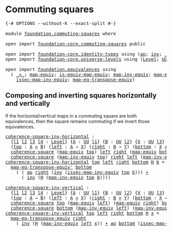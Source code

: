 # Commuting squares

<pre class="Agda"><a id="30" class="Symbol">{-#</a> <a id="34" class="Keyword">OPTIONS</a> <a id="42" class="Pragma">--without-K</a> <a id="54" class="Pragma">--exact-split</a> <a id="68" class="Symbol">#-}</a>

<a id="73" class="Keyword">module</a> <a id="80" href="foundation.commuting-squares.html" class="Module">foundation.commuting-squares</a> <a id="109" class="Keyword">where</a>

<a id="116" class="Keyword">open</a> <a id="121" class="Keyword">import</a> <a id="128" href="foundation-core.commuting-squares.html" class="Module">foundation-core.commuting-squares</a> <a id="162" class="Keyword">public</a>

<a id="170" class="Keyword">open</a> <a id="175" class="Keyword">import</a> <a id="182" href="foundation-core.identity-types.html" class="Module">foundation-core.identity-types</a> <a id="213" class="Keyword">using</a> <a id="219" class="Symbol">(</a><a id="220" href="foundation-core.identity-types.html#2853" class="Function">ap</a><a id="222" class="Symbol">;</a> <a id="224" href="foundation-core.identity-types.html#1552" class="Function">inv</a><a id="227" class="Symbol">;</a> <a id="229" href="foundation-core.identity-types.html#1239" class="Function Operator">_∙_</a><a id="232" class="Symbol">)</a>
<a id="234" class="Keyword">open</a> <a id="239" class="Keyword">import</a> <a id="246" href="foundation-core.universe-levels.html" class="Module">foundation-core.universe-levels</a> <a id="278" class="Keyword">using</a> <a id="284" class="Symbol">(</a><a id="285" href="Agda.Primitive.html#597" class="Postulate">Level</a><a id="290" class="Symbol">;</a> <a id="292" href="foundation-core.universe-levels.html#222" class="Primitive">UU</a><a id="294" class="Symbol">;</a> <a id="296" href="Agda.Primitive.html#810" class="Primitive Operator">_⊔_</a><a id="299" class="Symbol">)</a>

<a id="302" class="Keyword">open</a> <a id="307" class="Keyword">import</a> <a id="314" href="foundation.equivalences.html" class="Module">foundation.equivalences</a> <a id="338" class="Keyword">using</a>
  <a id="346" class="Symbol">(</a> <a id="348" href="foundation-core.equivalences.html#1607" class="Function Operator">_≃_</a><a id="351" class="Symbol">;</a> <a id="353" href="foundation-core.equivalences.html#1807" class="Function">map-equiv</a><a id="362" class="Symbol">;</a> <a id="364" href="foundation-core.equivalences.html#1862" class="Function">is-equiv-map-equiv</a><a id="382" class="Symbol">;</a> <a id="384" href="foundation-core.equivalences.html#5022" class="Function">map-inv-equiv</a><a id="397" class="Symbol">;</a> <a id="399" href="foundation.equivalences.html#4463" class="Function">map-eq-transpose-equiv&#39;</a><a id="422" class="Symbol">;</a>
    <a id="428" href="foundation-core.equivalences.html#5105" class="Function">issec-map-inv-equiv</a><a id="447" class="Symbol">;</a> <a id="449" href="foundation.equivalences.html#3534" class="Function">map-eq-transpose-equiv</a><a id="471" class="Symbol">)</a>
</pre>
## Composing and inverting squares horizontally and vertically

If the horizontal/vertical maps in a commuting square are both equivalences, then the square remains commuting if we invert those equivalences.

<pre class="Agda"><a id="coherence-square-inv-horizontal"></a><a id="695" href="foundation.commuting-squares.html#695" class="Function">coherence-square-inv-horizontal</a> <a id="727" class="Symbol">:</a>
  <a id="731" class="Symbol">{</a><a id="732" href="foundation.commuting-squares.html#732" class="Bound">l1</a> <a id="735" href="foundation.commuting-squares.html#735" class="Bound">l2</a> <a id="738" href="foundation.commuting-squares.html#738" class="Bound">l3</a> <a id="741" href="foundation.commuting-squares.html#741" class="Bound">l4</a> <a id="744" class="Symbol">:</a> <a id="746" href="Agda.Primitive.html#597" class="Postulate">Level</a><a id="751" class="Symbol">}</a> <a id="753" class="Symbol">{</a><a id="754" href="foundation.commuting-squares.html#754" class="Bound">A</a> <a id="756" class="Symbol">:</a> <a id="758" href="foundation-core.universe-levels.html#222" class="Primitive">UU</a> <a id="761" href="foundation.commuting-squares.html#732" class="Bound">l1</a><a id="763" class="Symbol">}</a> <a id="765" class="Symbol">{</a><a id="766" href="foundation.commuting-squares.html#766" class="Bound">B</a> <a id="768" class="Symbol">:</a> <a id="770" href="foundation-core.universe-levels.html#222" class="Primitive">UU</a> <a id="773" href="foundation.commuting-squares.html#735" class="Bound">l2</a><a id="775" class="Symbol">}</a> <a id="777" class="Symbol">{</a><a id="778" href="foundation.commuting-squares.html#778" class="Bound">X</a> <a id="780" class="Symbol">:</a> <a id="782" href="foundation-core.universe-levels.html#222" class="Primitive">UU</a> <a id="785" href="foundation.commuting-squares.html#738" class="Bound">l3</a><a id="787" class="Symbol">}</a> <a id="789" class="Symbol">{</a><a id="790" href="foundation.commuting-squares.html#790" class="Bound">Y</a> <a id="792" class="Symbol">:</a> <a id="794" href="foundation-core.universe-levels.html#222" class="Primitive">UU</a> <a id="797" href="foundation.commuting-squares.html#741" class="Bound">l4</a><a id="799" class="Symbol">}</a>
  <a id="803" class="Symbol">(</a><a id="804" href="foundation.commuting-squares.html#804" class="Bound">top</a> <a id="808" class="Symbol">:</a> <a id="810" href="foundation.commuting-squares.html#754" class="Bound">A</a> <a id="812" href="foundation-core.equivalences.html#1607" class="Function Operator">≃</a> <a id="814" href="foundation.commuting-squares.html#766" class="Bound">B</a><a id="815" class="Symbol">)</a> <a id="817" class="Symbol">(</a><a id="818" href="foundation.commuting-squares.html#818" class="Bound">left</a> <a id="823" class="Symbol">:</a> <a id="825" href="foundation.commuting-squares.html#754" class="Bound">A</a> <a id="827" class="Symbol">→</a> <a id="829" href="foundation.commuting-squares.html#778" class="Bound">X</a><a id="830" class="Symbol">)</a> <a id="832" class="Symbol">(</a><a id="833" href="foundation.commuting-squares.html#833" class="Bound">right</a> <a id="839" class="Symbol">:</a> <a id="841" href="foundation.commuting-squares.html#766" class="Bound">B</a> <a id="843" class="Symbol">→</a> <a id="845" href="foundation.commuting-squares.html#790" class="Bound">Y</a><a id="846" class="Symbol">)</a> <a id="848" class="Symbol">(</a><a id="849" href="foundation.commuting-squares.html#849" class="Bound">bottom</a> <a id="856" class="Symbol">:</a> <a id="858" href="foundation.commuting-squares.html#778" class="Bound">X</a> <a id="860" href="foundation-core.equivalences.html#1607" class="Function Operator">≃</a> <a id="862" href="foundation.commuting-squares.html#790" class="Bound">Y</a><a id="863" class="Symbol">)</a> <a id="865" class="Symbol">→</a>
  <a id="869" href="foundation-core.commuting-squares.html#532" class="Function">coherence-square</a> <a id="886" class="Symbol">(</a><a id="887" href="foundation-core.equivalences.html#1807" class="Function">map-equiv</a> <a id="897" href="foundation.commuting-squares.html#804" class="Bound">top</a><a id="900" class="Symbol">)</a> <a id="902" href="foundation.commuting-squares.html#818" class="Bound">left</a> <a id="907" href="foundation.commuting-squares.html#833" class="Bound">right</a> <a id="913" class="Symbol">(</a><a id="914" href="foundation-core.equivalences.html#1807" class="Function">map-equiv</a> <a id="924" href="foundation.commuting-squares.html#849" class="Bound">bottom</a><a id="930" class="Symbol">)</a> <a id="932" class="Symbol">→</a>
  <a id="936" href="foundation-core.commuting-squares.html#532" class="Function">coherence-square</a> <a id="953" class="Symbol">(</a><a id="954" href="foundation-core.equivalences.html#5022" class="Function">map-inv-equiv</a> <a id="968" href="foundation.commuting-squares.html#804" class="Bound">top</a><a id="971" class="Symbol">)</a> <a id="973" href="foundation.commuting-squares.html#833" class="Bound">right</a> <a id="979" href="foundation.commuting-squares.html#818" class="Bound">left</a> <a id="984" class="Symbol">(</a><a id="985" href="foundation-core.equivalences.html#5022" class="Function">map-inv-equiv</a> <a id="999" href="foundation.commuting-squares.html#849" class="Bound">bottom</a><a id="1005" class="Symbol">)</a>
<a id="1007" href="foundation.commuting-squares.html#695" class="Function">coherence-square-inv-horizontal</a> <a id="1039" href="foundation.commuting-squares.html#1039" class="Bound">top</a> <a id="1043" href="foundation.commuting-squares.html#1043" class="Bound">left</a> <a id="1048" href="foundation.commuting-squares.html#1048" class="Bound">right</a> <a id="1054" href="foundation.commuting-squares.html#1054" class="Bound">bottom</a> <a id="1061" href="foundation.commuting-squares.html#1061" class="Bound">H</a> <a id="1063" href="foundation.commuting-squares.html#1063" class="Bound">b</a> <a id="1065" class="Symbol">=</a>
  <a id="1069" href="foundation.equivalences.html#4463" class="Function">map-eq-transpose-equiv&#39;</a> <a id="1093" href="foundation.commuting-squares.html#1054" class="Bound">bottom</a>
    <a id="1104" class="Symbol">(</a> <a id="1106" class="Symbol">(</a> <a id="1108" href="foundation-core.identity-types.html#2853" class="Function">ap</a> <a id="1111" href="foundation.commuting-squares.html#1048" class="Bound">right</a> <a id="1117" class="Symbol">(</a><a id="1118" href="foundation-core.identity-types.html#1552" class="Function">inv</a> <a id="1122" class="Symbol">(</a><a id="1123" href="foundation-core.equivalences.html#5105" class="Function">issec-map-inv-equiv</a> <a id="1143" href="foundation.commuting-squares.html#1039" class="Bound">top</a> <a id="1147" href="foundation.commuting-squares.html#1063" class="Bound">b</a><a id="1148" class="Symbol">)))</a> <a id="1152" href="foundation-core.identity-types.html#1239" class="Function Operator">∙</a>
      <a id="1160" class="Symbol">(</a> <a id="1162" href="foundation-core.identity-types.html#1552" class="Function">inv</a> <a id="1166" class="Symbol">(</a><a id="1167" href="foundation.commuting-squares.html#1061" class="Bound">H</a> <a id="1169" class="Symbol">(</a><a id="1170" href="foundation-core.equivalences.html#5022" class="Function">map-inv-equiv</a> <a id="1184" href="foundation.commuting-squares.html#1039" class="Bound">top</a> <a id="1188" href="foundation.commuting-squares.html#1063" class="Bound">b</a><a id="1189" class="Symbol">))))</a>

<a id="coherence-square-inv-vertical"></a><a id="1195" href="foundation.commuting-squares.html#1195" class="Function">coherence-square-inv-vertical</a> <a id="1225" class="Symbol">:</a>
  <a id="1229" class="Symbol">{</a><a id="1230" href="foundation.commuting-squares.html#1230" class="Bound">l1</a> <a id="1233" href="foundation.commuting-squares.html#1233" class="Bound">l2</a> <a id="1236" href="foundation.commuting-squares.html#1236" class="Bound">l3</a> <a id="1239" href="foundation.commuting-squares.html#1239" class="Bound">l4</a> <a id="1242" class="Symbol">:</a> <a id="1244" href="Agda.Primitive.html#597" class="Postulate">Level</a><a id="1249" class="Symbol">}</a> <a id="1251" class="Symbol">{</a><a id="1252" href="foundation.commuting-squares.html#1252" class="Bound">A</a> <a id="1254" class="Symbol">:</a> <a id="1256" href="foundation-core.universe-levels.html#222" class="Primitive">UU</a> <a id="1259" href="foundation.commuting-squares.html#1230" class="Bound">l1</a><a id="1261" class="Symbol">}</a> <a id="1263" class="Symbol">{</a><a id="1264" href="foundation.commuting-squares.html#1264" class="Bound">B</a> <a id="1266" class="Symbol">:</a> <a id="1268" href="foundation-core.universe-levels.html#222" class="Primitive">UU</a> <a id="1271" href="foundation.commuting-squares.html#1233" class="Bound">l2</a><a id="1273" class="Symbol">}</a> <a id="1275" class="Symbol">{</a><a id="1276" href="foundation.commuting-squares.html#1276" class="Bound">X</a> <a id="1278" class="Symbol">:</a> <a id="1280" href="foundation-core.universe-levels.html#222" class="Primitive">UU</a> <a id="1283" href="foundation.commuting-squares.html#1236" class="Bound">l3</a><a id="1285" class="Symbol">}</a> <a id="1287" class="Symbol">{</a><a id="1288" href="foundation.commuting-squares.html#1288" class="Bound">Y</a> <a id="1290" class="Symbol">:</a> <a id="1292" href="foundation-core.universe-levels.html#222" class="Primitive">UU</a> <a id="1295" href="foundation.commuting-squares.html#1239" class="Bound">l4</a><a id="1297" class="Symbol">}</a>
  <a id="1301" class="Symbol">(</a><a id="1302" href="foundation.commuting-squares.html#1302" class="Bound">top</a> <a id="1306" class="Symbol">:</a> <a id="1308" href="foundation.commuting-squares.html#1252" class="Bound">A</a> <a id="1310" class="Symbol">→</a> <a id="1312" href="foundation.commuting-squares.html#1264" class="Bound">B</a><a id="1313" class="Symbol">)</a> <a id="1315" class="Symbol">(</a><a id="1316" href="foundation.commuting-squares.html#1316" class="Bound">left</a> <a id="1321" class="Symbol">:</a> <a id="1323" href="foundation.commuting-squares.html#1252" class="Bound">A</a> <a id="1325" href="foundation-core.equivalences.html#1607" class="Function Operator">≃</a> <a id="1327" href="foundation.commuting-squares.html#1276" class="Bound">X</a><a id="1328" class="Symbol">)</a> <a id="1330" class="Symbol">(</a><a id="1331" href="foundation.commuting-squares.html#1331" class="Bound">right</a> <a id="1337" class="Symbol">:</a> <a id="1339" href="foundation.commuting-squares.html#1264" class="Bound">B</a> <a id="1341" href="foundation-core.equivalences.html#1607" class="Function Operator">≃</a> <a id="1343" href="foundation.commuting-squares.html#1288" class="Bound">Y</a><a id="1344" class="Symbol">)</a> <a id="1346" class="Symbol">(</a><a id="1347" href="foundation.commuting-squares.html#1347" class="Bound">bottom</a> <a id="1354" class="Symbol">:</a> <a id="1356" href="foundation.commuting-squares.html#1276" class="Bound">X</a> <a id="1358" class="Symbol">→</a> <a id="1360" href="foundation.commuting-squares.html#1288" class="Bound">Y</a><a id="1361" class="Symbol">)</a> <a id="1363" class="Symbol">→</a>
  <a id="1367" href="foundation-core.commuting-squares.html#532" class="Function">coherence-square</a> <a id="1384" href="foundation.commuting-squares.html#1302" class="Bound">top</a> <a id="1388" class="Symbol">(</a><a id="1389" href="foundation-core.equivalences.html#1807" class="Function">map-equiv</a> <a id="1399" href="foundation.commuting-squares.html#1316" class="Bound">left</a><a id="1403" class="Symbol">)</a> <a id="1405" class="Symbol">(</a><a id="1406" href="foundation-core.equivalences.html#1807" class="Function">map-equiv</a> <a id="1416" href="foundation.commuting-squares.html#1331" class="Bound">right</a><a id="1421" class="Symbol">)</a> <a id="1423" href="foundation.commuting-squares.html#1347" class="Bound">bottom</a> <a id="1430" class="Symbol">→</a>
  <a id="1434" href="foundation-core.commuting-squares.html#532" class="Function">coherence-square</a> <a id="1451" href="foundation.commuting-squares.html#1347" class="Bound">bottom</a> <a id="1458" class="Symbol">(</a><a id="1459" href="foundation-core.equivalences.html#5022" class="Function">map-inv-equiv</a> <a id="1473" href="foundation.commuting-squares.html#1316" class="Bound">left</a><a id="1477" class="Symbol">)</a> <a id="1479" class="Symbol">(</a><a id="1480" href="foundation-core.equivalences.html#5022" class="Function">map-inv-equiv</a> <a id="1494" href="foundation.commuting-squares.html#1331" class="Bound">right</a><a id="1499" class="Symbol">)</a> <a id="1501" href="foundation.commuting-squares.html#1302" class="Bound">top</a>
<a id="1505" href="foundation.commuting-squares.html#1195" class="Function">coherence-square-inv-vertical</a> <a id="1535" href="foundation.commuting-squares.html#1535" class="Bound">top</a> <a id="1539" href="foundation.commuting-squares.html#1539" class="Bound">left</a> <a id="1544" href="foundation.commuting-squares.html#1544" class="Bound">right</a> <a id="1550" href="foundation.commuting-squares.html#1550" class="Bound">bottom</a> <a id="1557" href="foundation.commuting-squares.html#1557" class="Bound">H</a> <a id="1559" href="foundation.commuting-squares.html#1559" class="Bound">x</a> <a id="1561" class="Symbol">=</a>
  <a id="1565" href="foundation.equivalences.html#3534" class="Function">map-eq-transpose-equiv</a> <a id="1588" href="foundation.commuting-squares.html#1544" class="Bound">right</a>
    <a id="1598" class="Symbol">(</a> <a id="1600" href="foundation-core.identity-types.html#1552" class="Function">inv</a> <a id="1604" class="Symbol">(</a><a id="1605" href="foundation.commuting-squares.html#1557" class="Bound">H</a> <a id="1607" class="Symbol">(</a><a id="1608" href="foundation-core.equivalences.html#5022" class="Function">map-inv-equiv</a> <a id="1622" href="foundation.commuting-squares.html#1539" class="Bound">left</a> <a id="1627" href="foundation.commuting-squares.html#1559" class="Bound">x</a><a id="1628" class="Symbol">))</a> <a id="1631" href="foundation-core.identity-types.html#1239" class="Function Operator">∙</a> <a id="1633" href="foundation-core.identity-types.html#2853" class="Function">ap</a> <a id="1636" href="foundation.commuting-squares.html#1550" class="Bound">bottom</a> <a id="1643" class="Symbol">(</a><a id="1644" href="foundation-core.equivalences.html#5105" class="Function">issec-map-inv-equiv</a> <a id="1664" href="foundation.commuting-squares.html#1539" class="Bound">left</a> <a id="1669" href="foundation.commuting-squares.html#1559" class="Bound">x</a><a id="1670" class="Symbol">))</a>
</pre>